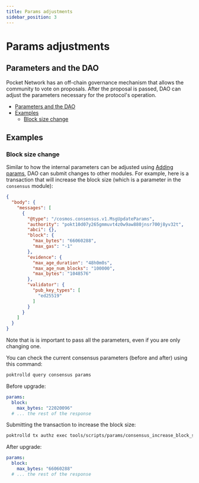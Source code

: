 ```yaml
---
title: Params adjustments
sidebar_position: 3
---
```


# Params adjustments <!-- omit in toc -->


## Parameters and the DAO

Pocket Network has an off-chain governance mechanism that allows the community to vote on proposals. After the proposal
is passed, DAO can adjust the parameters necessary for the protocol's operation.

- [Parameters and the DAO](#parameters-and-the-dao)
- [Examples](#examples)
  - [Block size change](#block-size-change)

## Examples

### Block size change

Similar to how the internal parameters can be adjusted using [Adding params](../../develop/developer_guide/adding_params.md), DAO can submit changes to other modules. For example, here is a transaction that will increase the block size (which is
a parameter in the `consensus` module):

```json
{
  "body": {
    "messages": [
      {
        "@type": "/cosmos.consensus.v1.MsgUpdateParams",
        "authority": "pokt10d07y265gmmuvt4z0w9aw880jnsr700j8yv32t",
        "abci": {},
        "block": {
          "max_bytes": "66060288",
          "max_gas": "-1"
        },
        "evidence": {
          "max_age_duration": "48h0m0s",
          "max_age_num_blocks": "100000",
          "max_bytes": "1048576"
        },
        "validator": {
          "pub_key_types": [
            "ed25519"
          ]
        }
      }
    ]
  }
}
```

Note that is is important to pass all the parameters, even if you are only changing one.

You can check the current consensus parameters (before and after) using this command:

```bash
poktrolld query consensus params
```

Before upgrade:
```yaml
params:
  block:
    max_bytes: "22020096"
  # ... the rest of the response  
```

Submitting the transaction to increase the block size:
```bash
poktrolld tx authz exec tools/scripts/params/consensus_increase_block_size.json --from pnf --yes
```

After upgrade:
```yaml
params:
  block:
    max_bytes: "66060288"
  # ... the rest of the response  
```